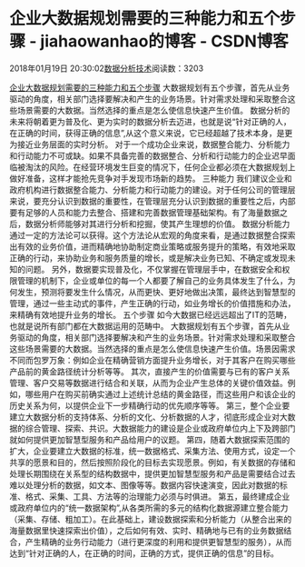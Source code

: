 
# 企业大数据规划需要的三种能力和五个步骤 - jiahaowanhao的博客 - CSDN博客


2018年01月19日 20:30:02[数据分析技术](https://me.csdn.net/jiahaowanhao)阅读数：3203


[企业大数据规划需要的三种能力和五个步骤](http://cda.pinggu.org/view/24502.html)
大数据规划有五个步骤，首先从业务驱动的角度，相关部门选择要解决和产生的业务场景。针对需求处理和采取整合这些场景需要的大数据。当然选择的重点是怎么使信息快速产生价值。
数据分析的未来将朝着更为普及化、更为实时的数据分析去迈进，也就是说“针对正确的人，在正确的时间，获得正确的信息”,从这个意义来说，它已经超越了技术本身，是更为接近业务层面的实时分析。
对于一个成功企业来说，数据整合能力、分析能力和行动能力不可或缺。如果不具备完善的数据整合、分析和行动能力的企业迟早面临被淘汰的风险。在经营环境发生巨变的情况下，任何企业都必须在大数据规划上做好准备，这样才能抢先竞争对手发现市场新的趋势。
三种能力
我们建议企业和政府机构进行数据整合能力、分析能力和行动能力的建设。对于任何公司的管理层来说，要充分认识到数据的重要性，在管理层充分认识到数据的重要性之后，内部要有足够的人员和能力去整合、搭建和完善数据管理基础架构。有了海量数据之后，数据分析师能够对其进行分析和挖掘，使其产生理想的价值。
数据分析能力通过一定的方法论可以获得。这个方法论从宏观的角度来看，是通过数据整合探索出有效的业务价值，进而精确地协助制定商业策略或服务提升的策略，有效地采取正确的行动，来协助业务和服务质量的增长，或是解决业务已知、不确定或发现未知的问题。
另外，数据要实现普及化，不仅掌握在管理层手中，在数据安全和权限管理的机制下，企业或单位的每一个人都要了解自己的业务具体发生了什么，为何发生，预测将要发生什么情况，从而更快、更好地做出决策，最终达到智慧型的管理，通过一些主动式的事件，产生正确的行动，如业务增长的价值措施和办法，来精确有效地提升业务的增长。
五个步骤
如今大数据已经远远超出了IT的范畴，也就是说所有部门都在大数据运用的范畴中。
大数据规划有五个步骤，首先从业务驱动的角度，相关部门选择要解决和产生的业务场景。针对需求处理和采取整合这些场景需要的大数据。当然选择的重点是怎么使信息快速产生价值。场景因需求不同而包罗万象：例如企业在精确营销方面提升业务增长，对于其客户在购买哪些产品前的黄金路径统计分析等等。
其次，直接产生的价值需要与已有的客户关系管理、客户交易等数据进行结合和关联，从而为企业产生总体的关键价值效益。例如，哪些用户在购买前确实通过上述统计总结的黄金路径，而这些用户和该企业的历史关系为何，以提供企业下一步精确行动的优先顺序等等。
第三，整个企业要建立大数据分析的支持体系、分析的文化、分析数据的人才，彻底形成企业对大数据的综合管理、探索、共识。大数据能力的建设是企业或政府单位内上下及跨部门就如何提供更加智慧型服务和产品给用户的议题。
第四，随着大数据探索范围的扩大，企业要建立大数据的标准，统一数据格式、采集方法、使用方式，设定一个共享的愿景和目的，然后按照阶段化的目标去实现愿景。例如，有关数据的存储和处理长期围绕在关系型的结构数据中，提供更加智慧型服务和产品是需要结合过去难以处理分析的数据，如文本、图像等等。数据内容快速演变，因此对数据的标准、格式、采集、工具、方法等的治理能力必须与时俱进。
第五，最终建成企业或政府单位内的“统一数据架构”,从各类所需的多元的结构化数据源建立整合能力（采集、存储、粗加工）。在此基础上，建设数据探索和分析能力（从整合出来的海量数据里快速探索出价值），之后如何有效、实时、精确地与已有的业务数据结合，产生精确的业务行动能力（进行更深度的利用和提供更智慧型的服务），从而达到“针对正确的人，在正确的时间，正确的方式，提供正确的信息”的目标。

